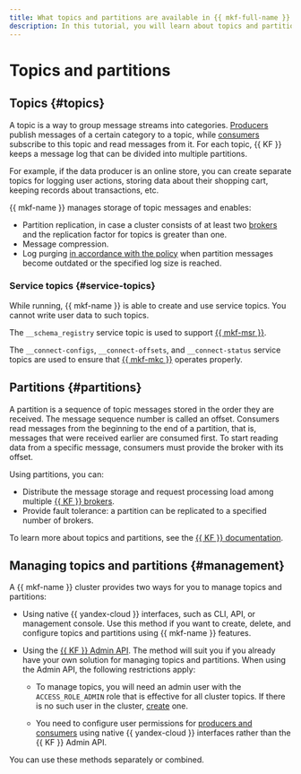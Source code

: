 ```yaml
---
title: What topics and partitions are available in {{ mkf-full-name }}
description: In this tutorial, you will learn about topics and partitions available in {{ mkf-name }}.
---
```


# Topics and partitions

## Topics {#topics}

A topic is a way to group message streams into categories. [Producers](producers-consumers.md) publish messages of a certain category to a topic, while [consumers](producers-consumers.md) subscribe to this topic and read messages from it. For each topic, {{ KF }} keeps a message log that can be divided into multiple partitions.

For example, if the data producer is an online store, you can create separate topics for logging user actions, storing data about their shopping cart, keeping records about transactions, etc.

{{ mkf-name }} manages storage of topic messages and enables:

- Partition replication, in case a cluster consists of at least two [brokers](brokers.md) and the replication factor for topics is greater than one.
- Message compression.
- Log purging [in accordance with the policy](../operations/cluster-topics.md#create-topic) when partition messages become outdated or the specified log size is reached.

### Service topics {#service-topics}

While running, {{ mkf-name }} is able to create and use service topics.
You cannot write user data to such topics.

The `__schema_registry` service topic is used to support [{{ mkf-msr }}](./managed-schema-registry.md).

The `__connect-configs`, `__connect-offsets`, and `__connect-status` service topics are used to ensure that [{{ mkf-mkc }}](./connectors.md) operates properly.

## Partitions {#partitions}

A partition is a sequence of topic messages stored in the order they are received. The message sequence number is called an offset. Consumers read messages from the beginning to the end of a partition, that is, messages that were received earlier are consumed first. To start reading data from a specific message, consumers must provide the broker with its offset.

Using partitions, you can:

- Distribute the message storage and request processing load among multiple [{{ KF }} brokers](brokers.md).
- Provide fault tolerance: a partition can be replicated to a specified number of brokers.

To learn more about topics and partitions, see the [{{ KF }} documentation](https://kafka.apache.org/documentation/#intro_topics).

## Managing topics and partitions {#management}

A {{ mkf-name }} cluster provides two ways for you to manage topics and partitions:

* Using native {{ yandex-cloud }} interfaces, such as CLI, API, or management console. Use this method if you want to create, delete, and configure topics and partitions using {{ mkf-name }} features.

* Using the [{{ KF }} Admin API](https://kafka.apache.org/documentation/#adminapi). The method will suit you if you already have your own solution for managing topics and partitions. When using the Admin API, the following restrictions apply:

   * To manage topics, you will need an admin user with the `ACCESS_ROLE_ADMIN` role that is effective for all cluster topics. If there is no such user in the cluster, [create](../operations/cluster-accounts.md) one.

   * You need to configure user permissions for [producers and consumers](./producers-consumers.md) using native {{ yandex-cloud }} interfaces rather than the {{ KF }} Admin API.

You can use these methods separately or combined.
